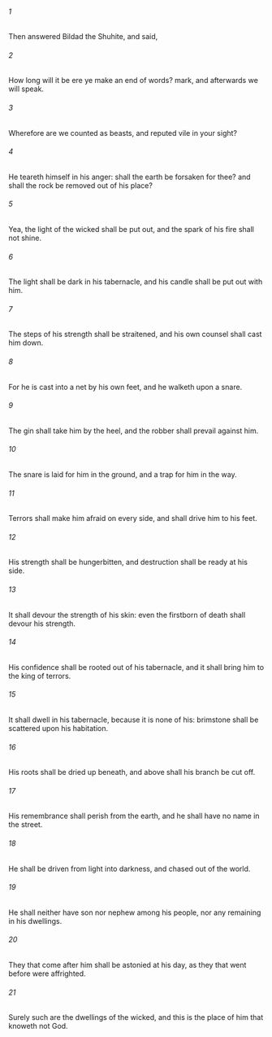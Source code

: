 ###### 1
Then answered Bildad the Shuhite, and said,

###### 2
How long will it be ere ye make an end of words? mark, and afterwards we will speak.

###### 3
Wherefore are we counted as beasts, and reputed vile in your sight?

###### 4
He teareth himself in his anger: shall the earth be forsaken for thee? and shall the rock be removed out of his place?

###### 5
Yea, the light of the wicked shall be put out, and the spark of his fire shall not shine.

###### 6
The light shall be dark in his tabernacle, and his candle shall be put out with him.

###### 7
The steps of his strength shall be straitened, and his own counsel shall cast him down.

###### 8
For he is cast into a net by his own feet, and he walketh upon a snare.

###### 9
The gin shall take him by the heel, and the robber shall prevail against him.

###### 10
The snare is laid for him in the ground, and a trap for him in the way.

###### 11
Terrors shall make him afraid on every side, and shall drive him to his feet.

###### 12
His strength shall be hungerbitten, and destruction shall be ready at his side.

###### 13
It shall devour the strength of his skin: even the firstborn of death shall devour his strength.

###### 14
His confidence shall be rooted out of his tabernacle, and it shall bring him to the king of terrors.

###### 15
It shall dwell in his tabernacle, because it is none of his: brimstone shall be scattered upon his habitation.

###### 16
His roots shall be dried up beneath, and above shall his branch be cut off.

###### 17
His remembrance shall perish from the earth, and he shall have no name in the street.

###### 18
He shall be driven from light into darkness, and chased out of the world.

###### 19
He shall neither have son nor nephew among his people, nor any remaining in his dwellings.

###### 20
They that come after him shall be astonied at his day, as they that went before were affrighted.

###### 21
Surely such are the dwellings of the wicked, and this is the place of him that knoweth not God.

